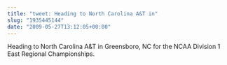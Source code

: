 ```yaml
---
title: "tweet: Heading to North Carolina A&T in"
slug: "1935445144"
date: "2009-05-27T13:12:05+00:00"
---
```

Heading to North Carolina A&T in Greensboro, NC for the NCAA Division 1 East Regional Championships.